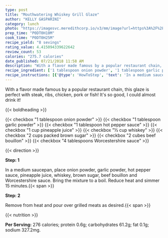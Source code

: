 ```yaml
---
type: post
title: "Mouthwatering Whiskey Grill Glaze"
author: "KELLY GASPARINI"
category: lunch
photo: "https://imagesvc.meredithcorp.io/v3/mm/image?url=https%3A%2F%2Fimages.media-allrecipes.com%2Fuserphotos%2F2114026.jpg"
prep_time: "P0DT0H10M"
cook_time: "P0DT0H25M"
recipe_yield: "8 sevings"
rating_value: 4.415094339622642
review_count: 53
calories: "275.7 calories"
date_published: 07/21/2018 11:58 AM
description: "With a flavor made famous by a popular restaurant chain, this glaze is perfect with steak, ribs, chicken, pork or fish! It's so good, I could almost drink it!"
recipe_ingredient: ['1 tablespoon onion powder', '1 tablespoon garlic powder', '1 tablespoon hot pepper sauce', '1 cup pineapple juice', '½ cup whiskey', '2 cups packed brown sugar', '2 cubes beef bouillon', '4 tablespoons Worcestershire sauce']
recipe_instructions: [{'@type': 'HowToStep', 'text': 'In a medium saucepan, place onion powder, garlic powder, hot pepper sauce, pineapple juice, whiskey, brown sugar, beef bouillon and Worcestershire sauce. Bring the mixture to a boil. Reduce heat and simmer 15 minutes.\n'}, {'@type': 'HowToStep', 'text': 'Remove from heat and pour over grilled meats as desired.\n'}]
---
```


With a flavor made famous by a popular restaurant chain, this glaze is perfect with steak, ribs, chicken, pork or fish! It's so good, I could almost drink it! 

{{< boldheading >}}

{{< checkbox "1 tablespoon onion powder" >}}
{{< checkbox "1 tablespoon garlic powder" >}}
{{< checkbox "1 tablespoon hot pepper sauce" >}}
{{< checkbox "1 cup pineapple juice" >}}
{{< checkbox "½ cup whiskey" >}}
{{< checkbox "2 cups packed brown sugar" >}}
{{< checkbox "2 cubes beef bouillon" >}}
{{< checkbox "4 tablespoons Worcestershire sauce" >}}


{{< direction >}}

**Step: 1**

In a medium saucepan, place onion powder, garlic powder, hot pepper sauce, pineapple juice, whiskey, brown sugar, beef bouillon and Worcestershire sauce. Bring the mixture to a boil. Reduce heat and simmer 15 minutes.{{< span >}}

**Step: 2**

Remove from heat and pour over grilled meats as desired.{{< span >}}

{{< nutrition >}}

**Per Serving:** 276 calories; protein 0.6g; carbohydrates 61.2g; fat 0.1g; sodium 327.2mg.